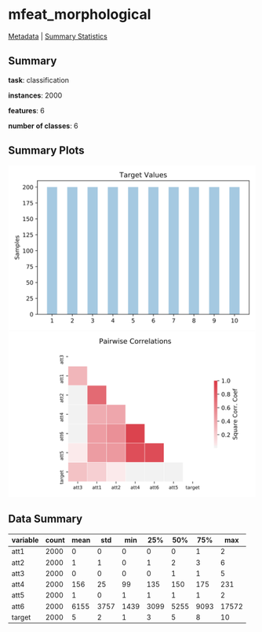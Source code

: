 # mfeat_morphological

[Metadata](metadata.yaml) | [Summary Statistics](summary_stats.csv)

## Summary

**task**: classification

**instances**: 2000

**features**: 6

**number of classes**: 6

## Summary Plots

![Labels](label.svg)
![Corr](corr.svg)

## Data Summary

|	variable	|	count	|	mean	|	std	|	min	|	25%	|	50%	|	75%	|	max|
| --- | --- | --- | --- | --- | --- | --- | --- | --- |
|	att1	|	2000	|	0	|	0	|	0	|	0	|	0	|	1	|	2
|	att2	|	2000	|	1	|	1	|	0	|	1	|	2	|	3	|	6
|	att3	|	2000	|	0	|	0	|	0	|	0	|	1	|	1	|	5
|	att4	|	2000	|	156	|	25	|	99	|	135	|	150	|	175	|	231
|	att5	|	2000	|	1	|	0	|	1	|	1	|	1	|	1	|	2
|	att6	|	2000	|	6155	|	3757	|	1439	|	3099	|	5255	|	9093	|	17572
|	target	|	2000	|	5	|	2	|	1	|	3	|	5	|	8	|	10
